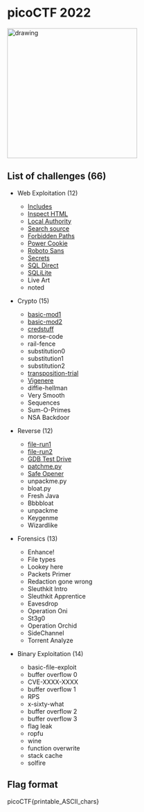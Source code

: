 # picoCTF 2022

<img src="https://play.picoctf.org/static/media/picoctf-logo-horizontal-white.17fdf0dcdef08dc3396a195b95e3bc29.svg" alt="drawing" width="300"/>

## List of challenges (66)
- Web Exploitation (12)
  - [Includes](./Web%20Exploitation/Includes/) 
  - [Inspect HTML](./Web%20Exploitation/Inspect%20HTML/) 
  - [Local Authority](./Web%20Exploitation/Local%20Authority)
  - [Search source](./Web%20Exploitation/Search%20source/) 
  - [Forbidden Paths](./Web%20Exploitation/Forbidden%20Paths/) 
  - [Power Cookie](./Web%20Exploitation/Power%20Cookie)
  - [Roboto Sans](./Web%20Exploitation/The%20Arts%20of%20Details/) 
  - [Secrets](./Web%20Exploitation/Secrets/) 
  - [SQL Direct](./Web%20Exploitation/SQL%20Direct)
  - [SQLiLite](./Web%20Exploitation/SQLiLite/)
  - Live Art 
  - noted
  
- Crypto (15)
  - [basic-mod1](./Crypto/basic-mod1/) 
  - [basic-mod2](./Crypto/basic-mod2/) 
  - [credstuff](./Crypto/credstuff/) 
  - morse-code 
  - rail-fence 
  - substitution0
  - substitution1 
  - substitution2 
  - [transposition-trial](./Crypto/transposition-trial)
  - [Vigenere](./Crypto/Vigenere/) 
  - diffie-hellman 
  - Very Smooth
  - Sequences 
  - Sum-O-Primes 
  - NSA Backdoor
  
- Reverse (12)
  - [file-run1](./Reverse/file-run1/) 
  - [file-run2](./Reverse/file-run2/) 
  - [GDB Test Drive](./Reverse/GDB%20Test%20Drive)
  - [patchme.py](./Reverse/patchme.py/) 
  - [Safe Opener](./Reverse/Safe%20Opener/) 
  - unpackme.py
  - bloat.py 
  - Fresh Java 
  - Bbbbloat
  - unpackme 
  - Keygenme 
  - Wizardlike
  
- Forensics (13)
  - Enhance!
  - File types 
  - Lookey here
  - Packets Primer 
  - Redaction gone wrong 
  - Sleuthkit Intro
  - Sleuthkit Apprentice 
  - Eavesdrop 
  - Operation Oni
  - St3g0 
  - Operation Orchid 
  - SideChannel
  - Torrent Analyze
  
- Binary Exploitation (14)
  - basic-file-exploit 
  - buffer overflow 0 
  - CVE-XXXX-XXXX 
  - buffer overflow 1
  - RPS 
  - x-sixty-what 
  - buffer overflow 2
  - buffer overflow 3 
  - flag leak 
  - ropfu
  - wine 
  - function overwrite 
  - stack cache
  - solfire

## Flag format
picoCTF{printable_ASCII_chars}
